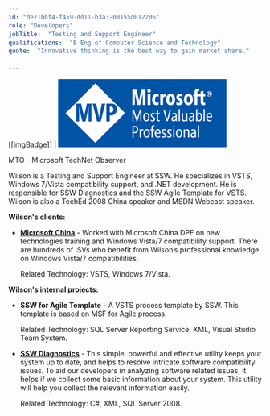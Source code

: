 ```yaml
---
id: "de71bbf4-f459-dd11-b3a3-00155d012206"
role: "Developers"
jobTitle:  "Testing and Support Engineer"
qualifications:  "B Eng of Computer Science and Technology"
quote:  "Innovative thinking is the best way to gain market share."

---
```


[[imgBadge]]
| ![Image Alt Text](../badges/Certification-microsoft-mvp.png)

MTO - Microsoft TechNet Observer

Wilson is a Testing and Support Engineer at SSW. He specializes in VSTS, Windows 7/Vista compatibility support, and .NET development. He is responsible for SSW Diagnostics and the SSW Agile Template for VSTS. Wilson is also a TechEd 2008 China speaker and MSDN Webcast speaker.

**Wilson's clients:**

*   **[Microsoft China](https://www.microsoft.com/)** - Worked with Microsoft China DPE on new technologies training and Windows Vista/7 compatibility support. There are hundreds of ISVs who benefit from Wilson’s professional knowledge on Windows Vista/7 compatibilities.   

    Related Technology: VSTS, Windows 7/Vista.
    
**Wilson's internal projects:**

*   **SSW for Agile Template** - A VSTS process template by SSW. This template is based on MSF for Agile process.  

    Related Technology: SQL Server Reporting Service, XML, Visual Studio Team System.

*   **[SSW Diagnostics](https://www.ssw.com.au/ssw/diagnostics/)** - This simple, powerful and effective utility keeps your system up to date, and helps to resolve intricate software compatibility issues. To aid our developers in analyzing software related issues, it helps if we collect some basic information about your system. This utility will help you collect the relevant information easily.   

    Related Technology: C#, XML, SQL Server 2008.
